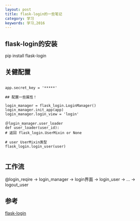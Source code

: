 ```yaml
---
layout: post
title: flask-login的一些笔记
category: 学习
keywords: 学习,2016
---
```


## flask-login的安装

pip install flask-login


## 关健配置

```

app.secret_key = '*****'

## 配置一些属性！

login_manager = flask_login.LoginManager()
login_manager.init_app(app)
login_manager.login_view = 'login'

＠login_manager.user_loader
def user_loader(user_id):
# 返回 flask_login.UserMixin or None

# user UserMixin类型
flask_login.login_user(user)


```

## 工作流

@login_reqire -> login_manager -> login界面 -> login_user -> ... -> logout_user


## 参考

[flask-login](http://flask-login.readthedocs.org/en/latest/)
